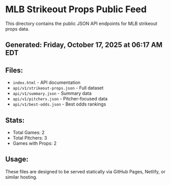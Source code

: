 # MLB Strikeout Props Public Feed

This directory contains the public JSON API endpoints for MLB strikeout props data.

## Generated: Friday, October 17, 2025 at 06:17 AM EDT

## Files:
- `index.html` - API documentation
- `api/v1/strikeout-props.json` - Full dataset
- `api/v1/summary.json` - Summary data
- `api/v1/pitchers.json` - Pitcher-focused data  
- `api/v1/best-odds.json` - Best odds rankings

## Stats:
- Total Games: 2
- Total Pitchers: 3
- Games with Props: 2

## Usage:
These files are designed to be served statically via GitHub Pages, Netlify, or similar hosting.
